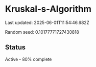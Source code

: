 # Kruskal-s-Algorithm

Last updated: 2025-06-01T11:54:46.682Z

Random seed: 0.10177771727430818

## Status

Active - 80% complete
